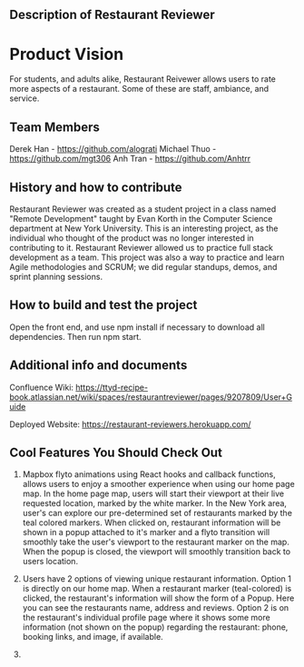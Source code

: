 ## Description of Restaurant Reviewer

# Product Vision
 For students, and adults alike, Restaurant Reivewer allows users to rate more aspects of a restaurant. Some of these are staff, ambiance, and service. 



## Team Members


Derek Han - https://github.com/alograti
Michael Thuo - https://github.com/mgt306
Anh Tran - https://github.com/Anhtrr

## History and how to contribute

Restaurant Reviewer was created as a student project in a class named "Remote Development" taught by Evan Korth in the Computer Science department at New York University. This is an interesting project, as the individual who thought of the product was no longer interested in contributing to it. Restaurant Reviewer allowed us to practice full stack development as a team. This project was also a way to practice and learn Agile methodologies and SCRUM; we did regular standups, demos, and sprint planning sessions. 


## How to build and test the project

Open the front end, and use npm install if necessary to download all dependencies. Then run npm start. 

## Additional info and documents

Confluence Wiki: https://ttyd-recipe-book.atlassian.net/wiki/spaces/restaurantreviewer/pages/9207809/User+Guide

Deployed Website: https://restaurant-reviewers.herokuapp.com/

## Cool Features You Should Check Out

1) Mapbox flyto animations using React hooks and callback functions, allows users to enjoy a smoother experience when using our home page map. In the home page map, users will start their viewport at their live requested location, marked by the white marker. In the New York area, user's can explore our pre-determined set of restaurants marked by the teal colored markers. When clicked on, restaurant information will be shown in a popup attached to it's marker and a flyto transition will smoothly take the user's viewport to the restaurant marker on the map. When the popup is closed, the viewport will smoothly transition back to users location. 

2) Users have 2 options of viewing unique restaurant information. Option 1 is directly on our home map. When a restaurant marker (teal-colored) is clicked, the restaurant's information will show the form of a Popup. Here you can see the restaurants name, address and reviews. Option 2 is on the restaurant's individual profile page where it shows some more information (not shown on the popup) regarding the restaurant: phone, booking links, and image, if available. 

3) 
